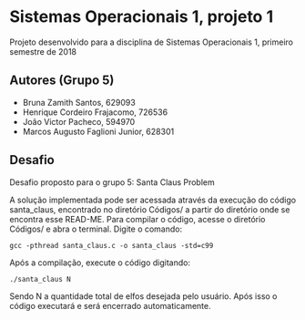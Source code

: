 # Sistemas Operacionais 1, projeto 1
Projeto desenvolvido para a disciplina de Sistemas Operacionais 1, primeiro semestre de 2018

## Autores (Grupo 5)
* Bruna Zamith Santos, 629093
* Henrique Cordeiro Frajacomo, 726536
* João Victor Pacheco, 594970
* Marcos Augusto Faglioni Junior, 628301

## Desafio
Desafio proposto para o grupo 5: Santa Claus Problem

A solução implementada pode ser acessada através da execução do código santa_claus, encontrado no diretório Códigos/ a partir do diretório onde se encontra esse READ-ME.
Para compilar o código, acesse o diretório Códigos/ e abra o terminal. Digite o comando:
``` shell
gcc -pthread santa_claus.c -o santa_claus -std=c99
```

Após a compilação, execute o código digitando:
``` shell
./santa_claus N
```

Sendo N a quantidade total de elfos desejada pelo usuário. 
Após isso o código executará e será encerrado automaticamente.
